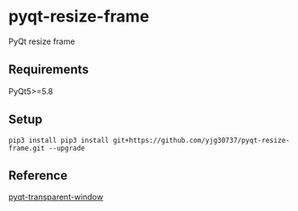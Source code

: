 # pyqt-resize-frame
PyQt resize frame

## Requirements
PyQt5>=5.8

## Setup
```pip3 install pip3 install git+https://github.com/yjg30737/pyqt-resize-frame.git --upgrade```

## Reference
<a href="https://github.com/yjg30737/pyqt-transparent-window.git">pyqt-transparent-window</a>
